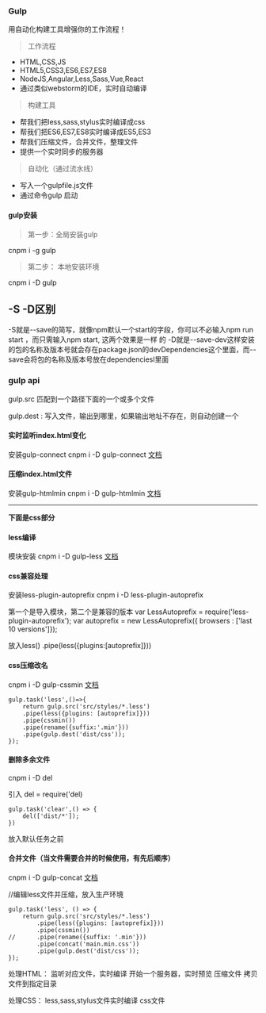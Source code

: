 ### Gulp
用自动化构建工具增强你的工作流程！

>工作流程
* HTML,CSS,JS
* HTML5,CSS3,ES6,ES7,ES8
* NodeJS,Angular,Less,Sass,Vue,React
* 通过类似webstorm的IDE，实时自动编译
    
>构建工具
* 帮我们把less,sass,stylus实时编译成css
* 帮我们把ES6,ES7,ES8实时编译成ES5,ES3
* 帮我们压缩文件，合并文件，整理文件
* 提供一个实时同步的服务器

>自动化（通过流水线）
* 写入一个gulpfile.js文件
* 通过命令gulp 启动

#### gulp安装

>第一步：全局安装gulp

cnpm i -g gulp

>第二步： 本地安装环境

cnpm i -D gulp

## -S -D区别
-S就是--save的简写，就像npm默认一个start的字段，你可以不必输入npm run start ，而只需输入npm start, 这两个效果是一样 的
-D就是--save-dev这样安装的包的名称及版本号就会存在package.json的devDependencies这个里面，而--save会将包的名称及版本号放在dependenciesl里面

### gulp api

gulp.src 匹配到一个路径下面的一个或多个文件

gulp.dest : 写入文件，输出到哪里，如果输出地址不存在，则自动创建一个

#### 实时监听index.html变化
安装gulp-connect
cnpm i -D gulp-connect
[文档](https://www.npmjs.com/package/gulp-connect)


#### 压缩index.html文件
安装gulp-htmlmin
cnpm i -D gulp-htmlmin
[文档](https://www.npmjs.com/package/gulp-htmlmin)


****
**下面是css部分**


#### less编译
模块安装
cnpm i -D gulp-less
[文档](https://www.npmjs.com/package/gulp-less)

#### css兼容处理
安装less-plugin-autoprefix
cnpm i -D less-plugin-autoprefix

第一个是导入模块，第二个是兼容的版本
var LessAutoprefix = require('less-plugin-autoprefix');
var autoprefix = new LessAutoprefix({ browsers : ['last 10 versions']});

放入less()
.pipe(less({plugins:[autoprefix]}))

#### css压缩改名
cnpm i -D gulp-cssmin
[文档](https://www.npmjs.com/package/gulp-cssmin)
```
gulp.task('less',()=>{
    return gulp.src('src/styles/*.less')
    .pipe(less({plugins: [autoprefix]}))
    .pipe(cssmin())
    .pipe(rename({suffix:'.min'}))
    .pipe(gulp.dest('dist/css'));
});
```

#### 删除多余文件
cnpm i -D del

引入
del = require('del)

```
gulp.task('clear',() => {
    del(['dist/*']);
})
```
放入默认任务之前

#### 合并文件（当文件需要合并的时候使用，有先后顺序）
cnpm i -D gulp-concat
[文档](https://www.npmjs.com/package/gulp-concat)

//编辑less文件并压缩，放入生产环境
```
gulp.task('less', () => {
	return gulp.src('src/styles/*.less')
		.pipe(less({plugins: [autoprefix]}))
		.pipe(cssmin())
//      .pipe(rename({suffix: '.min'}))
        .pipe(concat('main.min.css'))
		.pipe(gulp.dest('dist/css'));
});
```

处理HTML：
    监听对应文件，实时编译
    开始一个服务器，实时预览
    压缩文件
    拷贝文件到指定目录
    
处理CSS：
    less,sass,stylus文件实时编译
    css文件



